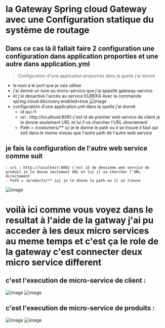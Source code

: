 # la Gateway Spring cloud Gateway avec une Configuration statique du système de routage
## Dans ce cas là il fallait faire 2 configuration une configuration dans application proporties et une autre dans application.yml
 > Configuration d'une application proporties dans la quelle j'ai donné 
   - le nom à le port que je vais utilisé 
   - j'ai donné un nom au micro-service que j'ai appellé gateway-service 
   - et j'ai desactivé l'accès au service EUREKA Avec la commande  spring.cloud.discovery.enabled=true 
  ![image](https://user-images.githubusercontent.com/86606579/207074505-91e32e60-697d-435a-8c04-c187bd4df86c.png)
 - configuration d'une application.yml dans la quelle j'ai donné 
   - id qui r1
   - uri : http://localhost:8081 c'est id de premier web service de client je le donne seulement URL et lui il va chercher l'URL directement 
   - Path = /costumers/** içi je le donne le path ou il se trouve il faut qui soit dans le meme niveau que l'autre path de l'autre web service
 ## je fais la configuration de l'autre web service comme suit 
    - uri : http://localhost:8082 c'est id de deuxieme web service de produit je le donne seulement URL et lui il va chercher l'URL directement 
    - Path = /products/** içi je le donne le path ou il se trouve 
  ![image](https://user-images.githubusercontent.com/86606579/207075715-07b48f43-23cb-4432-9990-a99876186359.png)
# voilà ici comme vous voyez dans le resultat à l'aide de la gatway j'ai pu acceder à les deux micro services au meme temps et c'est ça le role de la gateway c'est connecter deux micro service different
## c'est l'execution de micro-service de client :
   ![image](https://user-images.githubusercontent.com/86606579/207079106-a7183200-6ada-4043-ba79-63136a91d1eb.png)
   ![image](https://user-images.githubusercontent.com/86606579/207079632-5198132e-bf61-474b-b6d5-e5a5bb1f180c.png)
## c'est l'execution de micro-service de produits :
   ![image](https://user-images.githubusercontent.com/86606579/207079284-0946eb1a-1af7-4ef2-823d-e3758266163a.png)
   ![image](https://user-images.githubusercontent.com/86606579/207079483-c1a22a80-6f3e-45af-81e2-2cc3482c60b8.png)




  

   
